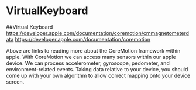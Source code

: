 # VirtualKeyboard

##Virtual Keyboard
https://developer.apple.com/documentation/coremotion/cmmagnetometerdata
https://developer.apple.com/documentation/coremotion

Above are links to reading more about the CoreMotion framework within apple. With CoreMotion we can access many sensors within our apple device.
We can process accelerometer, gyroscope, pedometer, and environment-related events. Taking data relative to your device, you should come up with
your own algorithm to allow correct mapping onto your device screen.  

